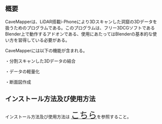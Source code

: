 ## 概要
CaveMapperは、LiDAR搭載i-Phoneにより3Dスキャンした洞窟の3Dデータを扱うためのプログラムである。このプログラムは、フリー3DCGソフトであるBlender上で動作するアドオンである、使用にあたってはBlenderの基本的な使い方を習得している必要がある。

CaveMapperには以下の機能が含まれる。

・分割スキャンした3Dデータの結合

・データの軽量化

・断面図作成

## インストール方法及び使用方法
インストール方法及び使用方法は
<a href = "https://github.com/CaveMapper/CaveMapper/wiki/wiki_JP"><span style="font-size: 200%;">こちら</span></a>を参照すること。

